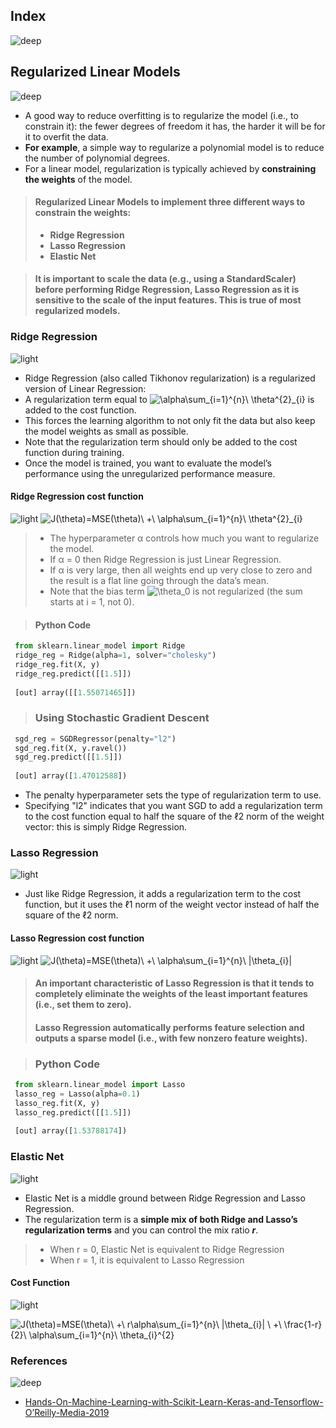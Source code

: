 ## Index
![deep](https://user-images.githubusercontent.com/12748752/141667909-22520af3-61cf-4cbc-a8f5-f99947c9b10d.png)

## Regularized Linear Models
![deep](https://user-images.githubusercontent.com/12748752/141667909-22520af3-61cf-4cbc-a8f5-f99947c9b10d.png)

* A good way to reduce overfitting is to regularize the model (i.e., to constrain it): the fewer degrees of freedom it has, the harder it will be for it to overfit the data. 
* **For example**, a simple way to regularize a polynomial model is to reduce the number of polynomial degrees.
* For a linear model, regularization is typically achieved by **constraining the weights** of the model. 
> #### Regularized Linear Models to implement three different ways to constrain the weights:
> * **Ridge Regression**
> * **Lasso Regression**
> * **Elastic Net**

> #### It is important to scale the data (e.g., using a StandardScaler) before performing **Ridge Regression**, **Lasso Regression** as it is sensitive to the scale of the input features. This is true of most regularized models.

### Ridge Regression
![light](https://user-images.githubusercontent.com/12748752/141667908-4ec63aed-5cd0-4b35-9a45-3d52fba893b8.png)
* Ridge Regression (also called Tikhonov regularization) is a regularized version of Linear Regression: 
* A regularization term equal to <img src="https://latex.codecogs.com/svg.image?\alpha\sum_{i=1}^{n}\&space;\theta^{2}_{i}" title="\alpha\sum_{i=1}^{n}\ \theta^{2}_{i}" /> is added to the cost function.
* This forces the learning algorithm to not only fit the data but also keep the model weights as small as possible.
* Note that the regularization term should only be added to the cost function during training. 
* Once the model is trained, you want to evaluate the model’s performance using the unregularized performance measure.

#### Ridge Regression cost function
![light](https://user-images.githubusercontent.com/12748752/141667908-4ec63aed-5cd0-4b35-9a45-3d52fba893b8.png)
<img src="https://latex.codecogs.com/svg.image?J(\theta)=MSE(\theta)\&space;&plus;\&space;\alpha\sum_{i=1}^{n}\&space;\theta^{2}_{i}" title="J(\theta)=MSE(\theta)\ +\ \alpha\sum_{i=1}^{n}\ \theta^{2}_{i}" />

> * The hyperparameter α controls how much you want to regularize the model. 
> * If α = 0 then Ridge Regression is just Linear Regression. 
> * If α is very large, then all weights end up very close to zero and the result is a flat line going through the data’s mean.
> * Note that the bias term <img src="https://latex.codecogs.com/svg.image?\theta_0" title="\theta_0" /> is not regularized (the sum starts at i = 1, not 0).

> #### Python Code
```python
 from sklearn.linear_model import Ridge
 ridge_reg = Ridge(alpha=1, solver="cholesky")
 ridge_reg.fit(X, y)
 ridge_reg.predict([[1.5]])
 
 [out] array([[1.55071465]])
 ```
> ### Using Stochastic Gradient Descent
```python
 sgd_reg = SGDRegressor(penalty="l2")
 sgd_reg.fit(X, y.ravel())
 sgd_reg.predict([[1.5]])
 
 [out] array([1.47012588])

```
* The penalty hyperparameter sets the type of regularization term to use. 
* Specifying "l2" indicates that you want SGD to add a regularization term to the cost function equal to half the square of the ℓ2 norm of the weight vector: this is simply Ridge Regression.

### Lasso Regression
![light](https://user-images.githubusercontent.com/12748752/141667908-4ec63aed-5cd0-4b35-9a45-3d52fba893b8.png)
* Just like Ridge Regression, it adds a regularization term to the cost function, but it uses the ℓ1 norm of the weight vector instead of half the square of the ℓ2 norm.
 
#### Lasso Regression cost function
![light](https://user-images.githubusercontent.com/12748752/141667908-4ec63aed-5cd0-4b35-9a45-3d52fba893b8.png)
<img src="https://latex.codecogs.com/svg.image?J(\theta)=MSE(\theta)\&space;&plus;\&space;\alpha\sum_{i=1}^{n}\&space;|\theta_{i}|" title="J(\theta)=MSE(\theta)\ +\ \alpha\sum_{i=1}^{n}\ |\theta_{i}|" />

> #### An important characteristic of Lasso Regression is that it tends to completely eliminate the weights of the least important features (i.e., set them to zero).
> #### Lasso Regression automatically performs feature selection and outputs a sparse model (i.e., with few nonzero feature weights).

> ### Python Code
```python
 from sklearn.linear_model import Lasso
 lasso_reg = Lasso(alpha=0.1)
 lasso_reg.fit(X, y)
 lasso_reg.predict([[1.5]])
 
 [out] array([1.53788174])
```
### Elastic Net
![light](https://user-images.githubusercontent.com/12748752/141667908-4ec63aed-5cd0-4b35-9a45-3d52fba893b8.png)
* Elastic Net is a middle ground between Ridge Regression and Lasso Regression. 
* The regularization term is a **simple mix of both Ridge and Lasso’s regularization terms** and you can control the mix ratio _**r**_. 
> * When r = 0, Elastic Net is equivalent to Ridge Regression
> * When r = 1, it is equivalent to Lasso Regression

#### Cost Function
![light](https://user-images.githubusercontent.com/12748752/141667908-4ec63aed-5cd0-4b35-9a45-3d52fba893b8.png)

<img src="https://latex.codecogs.com/svg.image?J(\theta)=MSE(\theta)\&space;&plus;\&space;r\alpha\sum_{i=1}^{n}\&space;|\theta_{i}|&space;\&space;&plus;\&space;\frac{1-r}{2}\&space;\alpha\sum_{i=1}^{n}\&space;\theta_{i}^{2}" title="J(\theta)=MSE(\theta)\ +\ r\alpha\sum_{i=1}^{n}\ |\theta_{i}| \ +\ \frac{1-r}{2}\ \alpha\sum_{i=1}^{n}\ \theta_{i}^{2}" />










### References
![deep](https://user-images.githubusercontent.com/12748752/141667909-22520af3-61cf-4cbc-a8f5-f99947c9b10d.png)

* [Hands-On-Machine-Learning-with-Scikit-Learn-Keras-and-Tensorflow- O’Reilly-Media-2019](https://www.oreilly.com/library/view/hands-on-machine-learning/9781492032632/)
